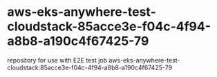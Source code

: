 # aws-eks-anywhere-test-cloudstack-85acce3e-f04c-4f94-a8b8-a190c4f67425-79
repository for use with E2E test job aws-eks-anywhere-test-cloudstack:85acce3e-f04c-4f94-a8b8-a190c4f67425-79
